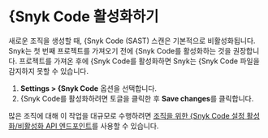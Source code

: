 # {Snyk Code 활성화하기

새로운 조직을 생성할 때, {Snyk Code (SAST) 스캔은 기본적으로 비활성화됩니다. Snyk는 첫 번째 프로젝트를 가져오기 전에 {Snyk Code를 활성화하는 것을 권장합니다. 프로젝트를 가져온 후에 {Snyk Code를 활성화하면 Snyk는 {Snyk Code 파일을 감지하지 못할 수 있습니다.

1. **Settings > {Snyk Code** 옵션을 선택합니다.
2. {Snyk Code를 활성화하려면 토글을 클릭한 후 **Save changes**를 클릭합니다.

많은 조직에 대해 이 작업을 대규모로 수행하려면 [조직을 위한 {Snyk Code 설정 활성화/비활성화 API 엔드포인트](../../../../snyk-api/reference/sastsettings.md#orgs-org\_id-settings-sast)를 사용할 수 있습니다.